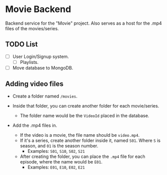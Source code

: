 # Movie Backend
Backend service for the "Movie" project.
Also serves as a host for the .mp4 files of the movies/series.

## TODO List
- [ ] User Login/Signup system.
  - [ ] Playlists.
  
- [ ] Move database to MongoDB.

## Adding video files
  - Create a folder named `/movies`.  
  - Inside that folder, you can create another folder for each movie/series.
    - The folder name would be the `VideoId` placed in the database.
  
  - Add the .mp4 files in.
    - If the video is a movie, the file name should be `video.mp4`.  
    - If it's a series, create another folder inside it, named `S01`. Where `S` is season, and `01` is the season number.  
      - Examples: `S01`, `S10`, `S02`, `S21`
    - After creating the folder, you can place the `.mp4` file for each episode, where the name would be `E01`.
      - Examples: `E01`, `E10`, `E02`, `E21`
